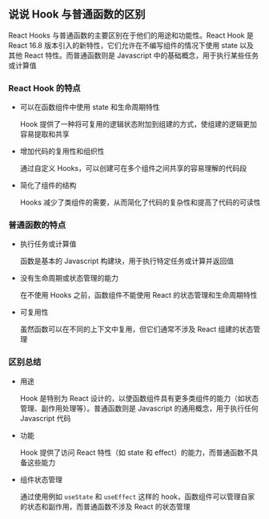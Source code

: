 ## 说说 Hook 与普通函数的区别

React Hooks 与普通函数的主要区别在于他们的用途和功能性。React Hook 是 React 16.8 版本引入的新特性，它们允许在不编写组件的情况下使用 state 以及其他 React 特性。而普通函数则是 Javascript 中的基础概念，用于执行某些任务或计算值

### React Hook 的特点

- 可以在函数组件中使用 state 和生命周期特性

  Hook 提供了一种将可复用的逻辑状态附加到组建的方式，使组建的逻辑更加容易提取和共享

- 增加代码的复用性和组织性

  通过自定义 Hooks，可以创建可在多个组件之间共享的容易理解的代码段

- 简化了组件的结构

  Hooks 减少了类组件的需要，从而简化了代码的复杂性和提高了代码的可读性

### 普通函数的特点

- 执行任务或计算值

  函数是基本的 Javascript 构建块，用于执行特定任务或计算并返回值

- 没有生命周期或状态管理的能力

  在不使用 Hooks 之前，函数组件不能使用 React 的状态管理和生命周期特性

- 可复用性

  虽然函数可以在不同的上下文中复用，但它们通常不涉及 React 组建的状态管理

### 区别总结

- 用途

  Hook 是特别为 React 设计的，以使函数组件具有更多类组件的能力（如状态管理、副作用处理等）。普通函数则是 Javascript 的通用概念，用于执行任何 Javascript 代码

- 功能

  Hook 提供了访问 React 特性（如 state 和 effect）的能力，而普通函数不具备这些能力

- 组件状态管理

  通过使用例如 `useState` 和 `useEffect` 这样的 hook，函数组件可以管理自家的状态和副作用，而普通函数不涉及 React 的状态管理
